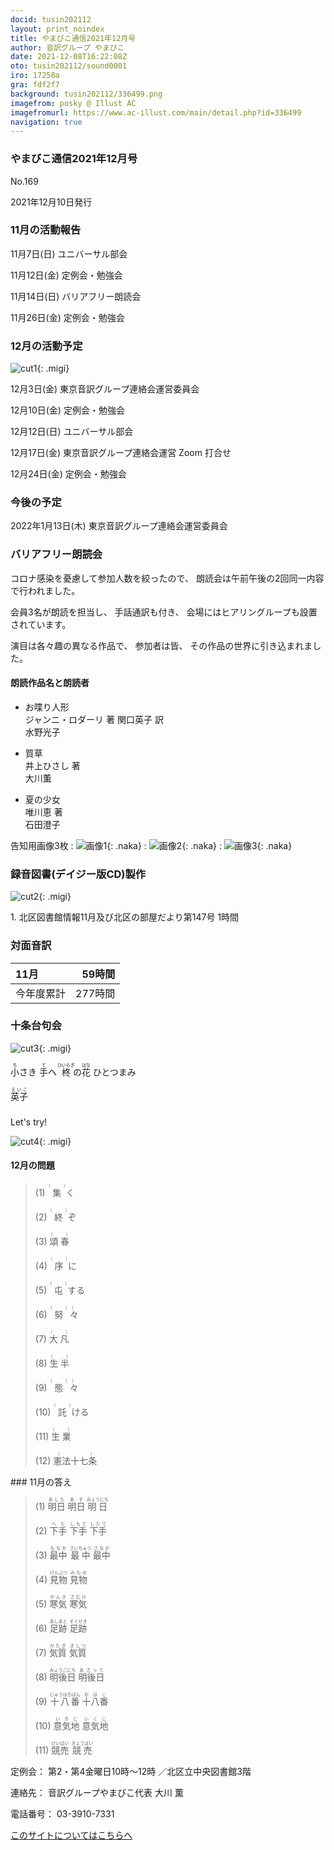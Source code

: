 ```yaml
---
docid: tusin202112
layout: print_noindex
title: やまびこ通信2021年12月号
author: 音訳グループ やまびこ
date: 2021-12-08T16:22:08Z
oto: tusin202112/sound0001
iro: 17258a
gra: fdf2f7
background: tusin202112/336499.png
imagefrom: posky @ Illust AC
imagefromurl: https://www.ac-illust.com/main/detail.php?id=336499
navigation: true
---
```



### <span data-dur="4.324" data-begin="2.750" id="xmri_0001" markdown="1">やまびこ通信2021年12月号</span>

<span data-dur="2.574" data-begin="7.074" id="xmri_0002" markdown="1">No.169</span>

<span data-dur="5.657" data-begin="9.648" id="xmri_0003" markdown="1">2021年12月10日発行</span>


### <span data-dur="3.608" data-begin="19.790" id="xmri_0006" markdown="1">11月の活動報告</span>

<span data-dur="2.297" data-begin="23.398" id="xmri_0007" markdown="1">11月7日(日) </span>
<span data-dur="2.503" data-begin="25.695" id="xmri_0008" markdown="1">ユニバーサル部会</span>

<span data-dur="2.494" data-begin="28.198" id="xmri_0009" markdown="1">11月12日(金) </span>
<span data-dur="2.986" data-begin="30.692" id="xmri_000A" markdown="1">定例会・勉強会</span>

<span data-dur="2.516" data-begin="33.678" id="xmri_000B" markdown="1">11月14日(日) </span>
<span data-dur="2.783" data-begin="36.194" id="xmri_000C" markdown="1">バリアフリー朗読会</span>

<span data-dur="2.742" data-begin="38.977" id="xmri_000D" markdown="1">11月26日(金) </span>
<span data-dur="4.386" data-begin="41.719" id="xmri_000E" markdown="1">定例会・勉強会</span>


### <span data-dur="3.367" data-begin="46.105" id="xmri_000F" markdown="1">12月の活動予定</span>

![cut1](media/tusin202112/cut1.png){: .migi}

<span data-dur="2.102" data-begin="51.322" id="xmri_0011" markdown="1">12月3日(金) </span>
<span data-dur="4.474" data-begin="53.424" id="xmri_0012" markdown="1">東京音訳グループ連絡会運営委員会</span>

<span data-dur="2.134" data-begin="57.898" id="xmri_0013" markdown="1">12月10日(金) </span>
<span data-dur="2.986" data-begin="60.032" id="xmri_0014" markdown="1">定例会・勉強会</span>

<span data-dur="2.41" data-begin="63.018" id="xmri_0015" markdown="1">12月12日(日) </span>
<span data-dur="2.504" data-begin="65.428" id="xmri_0016" markdown="1">ユニバーサル部会</span>

<span data-dur="2.494" data-begin="67.932" id="xmri_0017" markdown="1">12月17日(金) </span>
<span data-dur="5.166" data-begin="70.426" id="xmri_0018" markdown="1">東京音訳グループ連絡会運営 Zoom 打合せ</span>

<span data-dur="2.477" data-begin="75.592" id="xmri_0019" markdown="1">12月24日(金) </span>
<span data-dur="4.386" data-begin="78.069" id="xmri_001A" markdown="1">定例会・勉強会</span>


### <span data-dur="2.629" data-begin="82.455" id="xmri_001B" markdown="1">今後の予定</span>

<span data-dur="3.711" data-begin="85.084" id="xmri_001C" markdown="1">2022年1月13日(木) </span>
<span data-dur="5.874" data-begin="88.795" id="xmri_001D" markdown="1">東京音訳グループ連絡会運営委員会</span>


### <span data-dur="3.133" data-begin="94.669" id="xmri_001E" markdown="1">バリアフリー朗読会</span>

<span data-dur="3.932" data-begin="97.802" id="xmri_001F" markdown="1">コロナ感染を憂慮して参加人数を絞ったので、</span>
<span data-dur="6.399" data-begin="101.734" id="xmri_0020" markdown="1">朗読会は午前午後の2回同一内容で行われました。</span>

<span data-dur="2.835" data-begin="108.133" id="xmri_0021" markdown="1">会員3名が朗読を担当し、</span>
<span data-dur="1.787" data-begin="110.968" id="xmri_0022" markdown="1">手話通訳も付き、</span>
<span data-dur="4.905" data-begin="112.755" id="xmri_0023" markdown="1">会場にはヒアリングループも設置されています。</span>

<span data-dur="3.919" data-begin="117.660" id="xmri_0024" markdown="1">演目は各々趣の異なる作品で、</span>
<span data-dur="1.532" data-begin="121.579" id="xmri_0025" markdown="1">参加者は皆、</span>
<span data-dur="4.877" data-begin="123.111" id="xmri_0026" markdown="1">その作品の世界に引き込まれました。</span>

#### <span data-dur="2.884" data-begin="127.988" id="xmri_0027" markdown="1">朗読作品名と朗読者</span>

- <span data-dur="1.499" data-begin="130.872" id="xmri_0028" markdown="1">お喋り人形</span>  
<span data-dur="3.429" data-begin="132.371" id="xmri_0029" markdown="1">ジャンニ・ロダーリ 著 関口英子 訳</span>  
<span data-dur="1.869" data-begin="135.800" id="xmri_002A" markdown="1">水野光子</span>

- <span data-dur="1.134" data-begin="137.669" id="xmri_002B" markdown="1">質草</span>  
<span data-dur="1.757" data-begin="138.803" id="xmri_002C" markdown="1">井上ひさし 著</span>  
<span data-dur="1.878" data-begin="140.560" id="xmri_002D" markdown="1">大川薫</span>

- <span data-dur="1.411" data-begin="142.438" id="xmri_002E" markdown="1">夏の少女</span>  
<span data-dur="1.689" data-begin="143.849" id="xmri_002F" markdown="1">唯川恵 著</span>  
<span data-dur="2.561" data-begin="145.538" id="xmri_0030" markdown="1">石田澄子</span>

<span data-dur="3.174" data-begin="148.099" id="xmri_0031" markdown="1">告知用画像3枚</span>
: <span data-dur="25.973" data-begin="151.273" id="xmri_0032" markdown="1">![画像1](media/tusin202112/monitor1.png){: .naka}</span>
: <span data-dur="14.646" data-begin="177.246" id="xmri_0033" markdown="1">![画像2](media/tusin202112/monitor2.png){: .naka}</span>
: <span data-dur="23.49" data-begin="191.892" id="xmri_0034" markdown="1">![画像3](media/tusin202112/monitor3.png){: .naka}</span><span data-dur="3.263" data-begin="215.382" id="xmri_0035" markdown="1"></span>


### <span data-dur="4.728" data-begin="218.645" id="xmri_0036" markdown="1">録音図書(デイジー版CD)製作</span>

![cut2](media/tusin202112/cut2.png){: .migi}



<span data-dur="0.816" data-begin="227.426" id="xmri_0039" markdown="1">1. </span>
<span data-dur="6.334" data-begin="228.242" id="xmri_003A" markdown="1">北区図書館情報11月及び北区の部屋だより第147号</span>
<span data-dur="3.417" data-begin="234.576" id="xmri_003B" markdown="1">1時間</span>


### <span data-dur="2.665" data-begin="237.993" id="xmri_003C" markdown="1">対面音訳</span>

<span data-dur="1.373" data-begin="240.658" id="xmri_003D" markdown="1">11月</span>|<span data-dur="2.317" data-begin="242.031" id="xmri_003E" markdown="1">59時間</span>
|:---|---:|
<span data-dur="1.591" data-begin="244.348" id="xmri_003F" markdown="1">今年度累計</span>|<span data-dur="4.301" data-begin="245.939" id="xmri_0040" markdown="1">277時間</span>


### <span data-dur="2.768" data-begin="250.240" id="xmri_0041" markdown="1">十条台句会</span>

![cut3](media/tusin202112/cut3.png){: .migi}

<span data-dur="9.025" data-begin="254.858" id="xmri_0043" markdown="1"><ruby>小<rp>(</rp><rt>ち</rt><rp>)</rp></ruby>さき <ruby>手<rp>(</rp><rt>て</rt><rp>)</rp></ruby>へ <ruby>柊<rp>(</rp><rt>ひいらぎ</rt><rp>)</rp></ruby>の<ruby>花<rp>(</rp><rt>はな</rt><rp>)</rp>
 </ruby>ひとつまみ</span>


<span data-dur="3.257" data-begin="263.883" id="xmri_0044" markdown="1" class="haigo"><ruby>英子<rp>(</rp><rt>えいこ</rt><rp>)</rp></ruby></span>


### 
<span data-dur="2.449" data-begin="267.640" id="xmri_0046" markdown="1">Let's try!</span>

![cut4](media/tusin202112/cut4.png){: .migi}


#### <span data-dur="2.914" data-begin="271.939" id="xmri_0048" markdown="1">12月の問題</span>





<blockquote markdown="1">
(1) <ruby>集<rp>(</rp><rt>（　　　）</rt><rp>)</rp></ruby>く

(2) <ruby>終<rp>(</rp><rt>（　　　）</rt><rp>)</rp></ruby>ぞ

(3) <ruby>頌春<rp>(</rp><rt>（　　　）</rt><rp>)</rp></ruby>

(4) <ruby>序<rp>(</rp><rt>（　　　）</rt><rp>)</rp></ruby>に

(5) <ruby>屯<rp>(</rp><rt>（　　　）</rt><rp>)</rp></ruby>する

(6) <ruby>努<rp>(</rp><rt>（　　　）</rt><rp>)</rp>々<rp>(</rp><rt>）</rt><rp>)</rp></ruby>

(7) <ruby>大凡<rp>(</rp><rt>（　　　）</rt><rp>)</rp></ruby>

(8) <ruby>生半<rp>(</rp><rt>（　　　）</rt><rp>)</rp></ruby>

(9) <ruby>態<rp>(</rp><rt>（　　　）</rt><rp>)</rp>々<rp>(</rp><rt>）</rt><rp>)</rp></ruby>

(10) <ruby>託<rp>(</rp><rt>（　　　）</rt><rp>)</rp></ruby>ける

(11) <ruby>生業<rp>(</rp><rt>（　　　）</rt><rp>)</rp></ruby>

(12) <ruby>憲法十七条<rp>(</rp><rt>（　　　）</rt><rp>)</rp></ruby>


</blockquote>
### <span data-dur="2.326" data-begin="279.378" id="xmri_004A" markdown="1">11月の答え</span>

<blockquote markdown="1">
<span data-dur="1.177" data-begin="281.704" id="xmri_004B" markdown="1">(1) </span>
<span data-dur="2.666" data-begin="282.881" id="xmri_004C" markdown="1"><ruby>明日<rp>(</rp><rt>あした</rt><rp>)</rp>
 </ruby><ruby>明日<rp>(</rp><rt>あす</rt><rp>)</rp></ruby> <ruby>明日<rp>(</rp><rt>みょうにち</rt><rp>)</rp></ruby></span>


<span data-dur="1.016" data-begin="285.547" id="xmri_004D" markdown="1">(2) </span>
<span data-dur="2.65" data-begin="286.563" id="xmri_004E" markdown="1"><ruby>下手<rp>(</rp><rt>へた</rt><rp>)</rp>
 </ruby><ruby>下手<rp>(</rp><rt>しもて</rt><rp>)</rp></ruby> <ruby>下手<rp>(</rp><rt>したて</rt><rp>)</rp></ruby></span>


<span data-dur="1.144" data-begin="289.213" id="xmri_004F" markdown="1">(3) </span>
<span data-dur="2.941" data-begin="290.357" id="xmri_0050" markdown="1"><ruby>最中<rp>(</rp><rt>もなか</rt><rp>)</rp>
 </ruby><ruby>最中<rp>(</rp><rt>さいちゅう</rt><rp>)</rp></ruby> <ruby>最中<rp>(</rp><rt>さなか</rt><rp>)</rp></ruby></span>


<span data-dur="1.119" data-begin="293.298" id="xmri_0051" markdown="1">(4) </span>
<span data-dur="2.201" data-begin="294.417" id="xmri_0052" markdown="1"><ruby>見物<rp>(</rp><rt>けんぶつ</rt><rp>)</rp>
 </ruby><ruby>見物<rp>(</rp><rt>みもの</rt><rp>)</rp></ruby></span>


<span data-dur="1.046" data-begin="296.618" id="xmri_0053" markdown="1">(5) </span>
<span data-dur="2.096" data-begin="297.664" id="xmri_0054" markdown="1"><ruby>寒気<rp>(</rp><rt>かんき</rt><rp>)</rp>
 </ruby><ruby>寒気<rp>(</rp><rt>さむけ</rt><rp>)</rp></ruby></span>


<span data-dur="1.177" data-begin="299.760" id="xmri_0055" markdown="1">(6) </span>
<span data-dur="2.425" data-begin="300.937" id="xmri_0056" markdown="1"><ruby>足跡<rp>(</rp><rt>あしあと</rt><rp>)</rp>
 </ruby><ruby>足跡<rp>(</rp><rt>そくせき</rt><rp>)</rp></ruby></span>


<span data-dur="1.17" data-begin="303.362" id="xmri_0057" markdown="1">(7) </span>
<span data-dur="2.072" data-begin="304.532" id="xmri_0058" markdown="1"><ruby>気質<rp>(</rp><rt>かたぎ</rt><rp>)</rp>
 </ruby><ruby>気質<rp>(</rp><rt>きしつ</rt><rp>)</rp></ruby></span>


<span data-dur="1.211" data-begin="306.604" id="xmri_0059" markdown="1">(8) </span>
<span data-dur="2.454" data-begin="307.815" id="xmri_005A" markdown="1"><ruby>明後日<rp>(</rp><rt>みょうごにち</rt><rp>)</rp>
 </ruby><ruby>明後日<rp>(</rp><rt>あさって</rt><rp>)</rp></ruby></span>


<span data-dur="1.197" data-begin="310.269" id="xmri_005B" markdown="1">(9) </span>
<span data-dur="2.395" data-begin="311.466" id="xmri_005C" markdown="1"><ruby>十八番<rp>(</rp><rt>じゅうはちばん</rt><rp>)</rp>
 </ruby><ruby>十八番<rp>(</rp><rt>おはこ</rt><rp>)</rp></ruby></span>


<span data-dur="1.137" data-begin="313.861" id="xmri_005D" markdown="1">(10) </span>
<span data-dur="2.038" data-begin="314.998" id="xmri_005E" markdown="1"><ruby>意気地<rp>(</rp><rt>いきじ</rt><rp>)</rp>
 </ruby><ruby>意気地<rp>(</rp><rt>いくじ</rt><rp>)</rp></ruby></span>


<span data-dur="1.434" data-begin="317.036" id="xmri_005F" markdown="1">(11) </span>
<span data-dur="2.144" data-begin="318.470" id="xmri_0060" markdown="1"><ruby>競売<rp>(</rp><rt>けいばい</rt><rp>)</rp>
 </ruby><ruby>競売<rp>(</rp><rt>きょうばい</rt><rp>)</rp></ruby></span>


</blockquote>


<span data-dur="1.205" data-begin="320.614" id="xmri_0061" markdown="1">定例会：</span>
<span data-dur="3.237" data-begin="321.819" id="xmri_0062" markdown="1">第2・第4金曜日10時～12時</span>
<span data-dur="3.047" data-begin="325.056" id="xmri_0063" markdown="1">／北区立中央図書館3階</span>  

<span data-dur="1.319" data-begin="328.103" id="xmri_0064" markdown="1">連絡先：</span>
<span data-dur="3.965" data-begin="329.422" id="xmri_0065" markdown="1">音訳グループやまびこ代表 大川 薫</span>  

<span data-dur="1.409" data-begin="333.387" id="xmri_0066" markdown="1">電話番号：</span>
<span data-dur="4.305" data-begin="334.796" id="xmri_0067" markdown="1">03-3910-7331</span>  

<a data-dur="5.93" data-begin="339.101" id="xmri_0068" markdown="1" href="mailto:ymbk2016ml@gmail.com?Subject=やまびこウェブサイトについて">このサイトについてはこちらへ</a>


